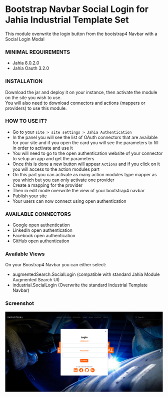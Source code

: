 
Bootstrap Navbar Social Login for Jahia Industrial Template Set
================

This module overwrite the login button from the bootstrap4 Navbar with a Social Login Modal

### MINIMAL REQUIREMENTS
* Jahia 8.0.2.0
* Jahia Oauth 3.2.0

### INSTALLATION
Download the jar and deploy it on your instance, then activate the module on the site you wish to use.  
You will also need to download connectors and actions (mappers or providers) to use this module.

### HOW TO USE IT?
* Go to your `site > site settings > Jahia Authentication`
* In the panel you will see the list of OAuth connectors that are available for your site and if you open the card you will see the parameters to fill in order to activate and use it
* You will need to go to the open authentication website of your connector to setup an app and get the parameters
* Once this is done a new button will appear `Actions` and if you click on it you will access to the action modules part
* On this part you can activate as many action modules type mapper as you which but you can only activate one provider
* Create a mapping for the provider
* Then in edit mode overwrite the view of your bootstrap4 navbar
* Publish your site
* Your users can now connect using open authentication

### AVAILABLE CONNECTORS
- Google open authentication 
- LinkedIn open authentication 
- Facebook open authentication 
- GitHub open authentication 

### Available Views
On your Boostrap4 Navbar you can either select:
- augmentedSearch.SocialLogin (compatible with standard Jahia Module Augmented Search UI)
- industrial.SocialLogin (Overwrite the standard Industrial Template Navbar)


### Screenshot

![picture](./src/main/resources/images/socialLoginModal.png)
